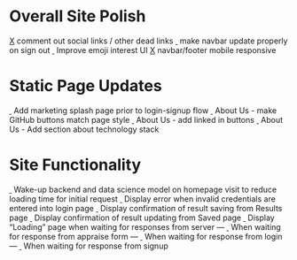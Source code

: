# Overall Site Polish
[X]() comment out social links / other dead links
[ ]() make navbar update properly on sign out
[ ]() Improve emoji interest UI
[X]() navbar/footer mobile responsive


# Static Page Updates
[ ]() Add marketing splash page prior to login-signup flow
[ ]() About Us - make GitHub buttons match page style
[ ]() About Us - add linked in buttons
[ ]() About Us - Add section about technology stack

# Site Functionality
[ ]() Wake-up backend and data science model on homepage visit to reduce loading time for initial request
[ ]() Display error when invalid credentials are entered into login page
[ ]() Display confirmation of result saving from Results page
[ ]() Display confirmation of result updating from Saved page
[ ]() Display “Loading” page when waiting for responses from server
— [ ]() When waiting for response from appraise form
— [ ]() When waiting for response from login
— [ ]() When waiting for response from signup

